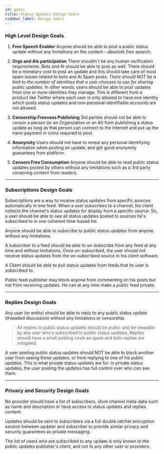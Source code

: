 ```yaml
---
id: goals
title: Status Updates Design Goals
sidebar_label: Design Goals
---
```

### High Level Design Goals

1. **Free Speech Enabler** Anyone should be able to post a public status update without any limitations on the content - *absolute free speech*.

2. **Orgs and AIs participation** There shouldn't be any human verification requirements. Bots and AI should be able to post as well. There should be a monetary cost to post an update and this should take care of most spam issues related to bots and AI Spam posts. *There should NOT be a limit to the number of identities that a user chooses to use for sharing public updates.* In other words, users should be able to post updates from one or more identities they manage. This is different from a product like Twitter where each user is only allowed to have one identity which posts status updates and non-personal-identifiable accounts are not allowed.

3. **Censorship Freeness Publishing** 3rd parties should not be able to censor a person (or an Organization or an AI) from publishing a status update as long as that person can connect to the Internet and put up the nano-payment in coins required to post.

4. **Anonymity** Users should not have to reveal any personal identifying information when posting an update, and get good anonymity guarantees from platform.

5. **Censors Free Consumption** Anyone should be able to read public status updates posted by others without any limitations such as a 3rd party censoring content from readers.

---

### Subscriptions Design Goals
Subscriptions are a way to receive status updates from specific sources automatically in one feed. When a user subscribes to a channel, his client collects the channel's status updates for display from a specific source. So, a user should be able to see all status updates posted to sources he's subscribed to in one coherent time-based list.

Anyone should be able to subscribe to public status updates from anyone without any limitations.

A subscriber to a feed should be able to un-subscribe from any feed at any time and without limitations. Once un-subscribed, the user should not receive status updates from the un-subscribed source in his client software.

A Client should be able to pull status updates from feeds that its user is subscribed to.

Public feed publisher may block anyone from commenting on his posts but not from receiving updates. He can at any time make a public feed private.

---

### Replies Design Goals
Any user (or entity) should be able to reply to any public status update (threaded discussion) without any limitations or censorship.

>All replies to public status updates should be public and be viewable by any user who's subscribed to public status updates. Replies should have a small posting costs so spam and bots replies are mitigated.

A user posting public status updates should NOT be able to block another user from seeing these updates, or from replying to one of his public updates. This is what private status updates are for. In private status updates, the user posting the updates has full control over who can see them.

----

### Privacy and Security Design Goals
No provider should have a list of subscribers, store channel meta-data such as name and description or have access to status updates and replies content.

Updates should be sent to subscribers via a full double ratchet encryption session between updater and subscriber to provide similar privacy and security guarantees as private messaging.

The list of users who are subscribed to any update is only known to the public updates publisher's client, and not to any other user or providers.
